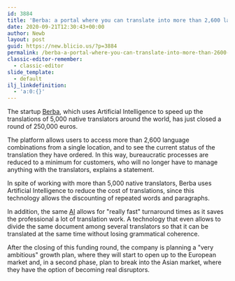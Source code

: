 ```yaml
---
id: 3884
title: 'Berba: a portal where you can translate into more than 2,600 language combinations'
date: 2020-09-21T12:30:43+00:00
author: Newb
layout: post
guid: https://new.blicio.us/?p=3884
permalink: /berba-a-portal-where-you-can-translate-into-more-than-2600-language-combinations/
classic-editor-remember:
  - classic-editor
slide_template:
  - default
ilj_linkdefinition:
  - 'a:0:{}'
---
```

The startup [Berba](https://berba.net/), which uses Artificial Intelligence to speed up the translations of 5,000 native translators around the world, has just closed a round of 250,000 euros.

The platform allows users to access more than 2,600 language combinations from a single location, and to see the current status of the translation they have ordered. In this way, bureaucratic processes are reduced to a minimum for customers, who will no longer have to manage anything with the translators, explains a statement.

In spite of working with more than 5,000 native translators, Berba uses Artificial Intelligence to reduce the cost of translations, since this technology allows the discounting of repeated words and paragraphs.

In addition, the same [AI](https://new.blicio.us/why-artificial-intelligence-is-still-not-that-intelligent/) allows for "really fast" turnaround times as it saves the professional a lot of translation work. A technology that even allows to divide the same document among several translators so that it can be translated at the same time without losing grammatical coherence.

After the closing of this funding round, the company is planning a "very ambitious" growth plan, where they will start to open up to the European market and, in a second phase, plan to break into the Asian market, where they have the option of becoming real disruptors.